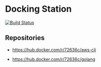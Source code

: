 # Docking Station

[![Build
Status](https://cloud.drone.io/api/badges/72636c/docking-station/status.svg)](https://cloud.drone.io/72636c/docking-station)

## Repositories

- <https://hub.docker.com/r/72636c/aws-cli>

- <https://hub.docker.com/r/72636c/golang>
